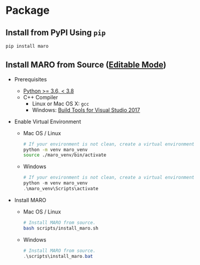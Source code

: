 # Package

## Install from PyPI Using `pip`

```sh
pip install maro
```

## Install MARO from Source ([Editable Mode](https://pip.pypa.io/en/stable/reference/pip_install/#editable-installs))

- Prerequisites
  - [Python >= 3.6, < 3.8](https://www.python.org/downloads/)
  - C++ Compiler
    - Linux or Mac OS X: `gcc`
    - Windows: [Build Tools for Visual Studio 2017](https://visualstudio.microsoft.com/thank-you-downloading-visual-studio/?sku=BuildTools&rel=15)

- Enable Virtual Environment
  - Mac OS / Linux

    ```sh
    # If your environment is not clean, create a virtual environment firstly.
    python -m venv maro_venv
    source ./maro_venv/bin/activate
    ```

  - Windows

    ```powershell
    # If your environment is not clean, create a virtual environment firstly.
    python -m venv maro_venv
    .\maro_venv\Scripts\activate
    ```

- Install MARO

  - Mac OS / Linux

    ```sh
    # Install MARO from source.
    bash scripts/install_maro.sh
    ```

  - Windows

    ```powershell
    # Install MARO from source.
    .\scripts\install_maro.bat
    ```
